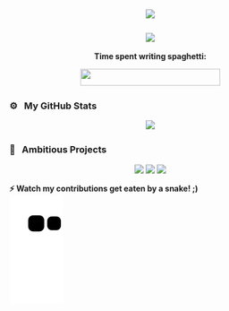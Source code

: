 <h1 align="center"><img src="https://media.giphy.com/media/TEnXkcsHrP4YedChhA/giphy.gif" width="65"></h1>
<p align="center">
  <img src="https://readme-typing-svg.herokuapp.com?&pause=1500&lines=Hi+there!+I'm+Tom+:)+If+you're+new+here%2C+welcome!!;I'm+an+undergrad+student+at+Oregon+State+University;Full+Stack+%20|%20Scripting%20|%20Math%20;Always%20having%20fun%20:)&center=true&width=650&height=70"></a>
</p>

<!--
**nyumat/nyumat** is a ✨ _special_ ✨ repository because its `README.md` (this file) appears on your GitHub profile.

Here are some ideas to get you started:

- 🔭 I’m currently working on ...
- 🌱 I’m currently learning ...
- 👯 I’m looking to collaborate on ...
- 🤔 I’m looking for help with ...
- 💬 Ask me about ...
- 📫 How to reach me: ...
- 😄 Pronouns: ...
- ⚡ Fun fact: ...
-->


<p align="center">
  <b>Time spent writing spaghetti: </b>
  </p>
<p align="center">
<a href="https://wakatime.com/@939cb8ba-6e9f-4bec-988e-0c7c39845513"><img src="https://wakatime.com/badge/user/939cb8ba-6e9f-4bec-988e-0c7c39845513.svg"width="250" height="30"/></a>
</p>



### ⚙️ &nbsp; My GitHub Stats


<p align="center">
<a href="https://github.com/nyumat">
<!--   <img height="180em" src="https://github-readme-stats-eight-theta.vercel.app/api?username=nyumat&show_icons=true&theme=algolia&include_all_commits=true&count_private=true"/> -->
  <img height="180em" src="https://streak-stats.demolab.com?user=nyumat&theme=algolia&hide_border=false"/>
</a>
</p>

### 💫 &nbsp; Ambitious Projects

<p align="center">
  <img height="120em" src="https://github-readme-stats.vercel.app/api/pin/?username=nyumat&repo=NyumatFlix&show_owner=true&theme=algolia"/>
    <img height="120em" src="https://github-readme-stats.vercel.app/api/pin/?username=nyumat&repo=The-TikTok-Bot&show_owner=true&theme=algolia"/>
      <img height="120em" src="https://github-readme-stats.vercel.app/api/pin/?username=MovieMatchMaker&repo=MovieMatchMaker&show_owner=true&theme=algolia"/>
  </p>


<summary><b>⚡ Watch my contributions get eaten by a snake!  ;)</b></summary>
   <a href="https://github.com/marketplace/actions/generate-snake-game-from-github-contribution-grid"><img alt="Snakeeee" src="https://github.com/nyumat/nyumat/blob/output/github-contribution-grid-snake.svg"/></a>
  <!--    <a href="https://github.com/nyumat"><img alt="Tom's Activity Graph" src="https://activity-graph.herokuapp.com/graph?username=nyumat&custom_title=Nyumat's%20Contribution%20Graph&theme=react-dark" /></a> -->
